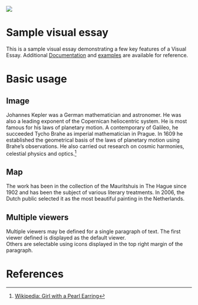 <a href="https://juncture-digital.org"><img src="https://juncture-digital.org/images/ve-button.png"></a>

<param ve-config 
       title="Johannes Kepler"
       author="A.E.L. Davies and J.V. Field"
       banner="https://iiif.juncture-digital.org/banner/?url=(https://upload.wikimedia.org/wikipedia/commons/f/f3/Kepler_De_Stella_Nova.jpg)" 
       layout="vertical">

<!-- Entities discussed throughout the essay are typically defined before the essay text and
     are thus available in all text.  Entity identifiers (QIDs) can be found in either
     Wikipedia or Wikidata (https://www.wikidata.org)> -->
<param ve-entity eid="Q185372"> <!-- Girl with a Pearl Earring painting -->
<param ve-entity eid="Q41264"> <!-- Johannes Vermeer -->
<param ve-entity eid="Q221092"> <!-- Mauritshuis -->
<param ve-entity eid="Q36600"> <!-- The Hague -->

# Sample visual essay

This is a sample visual essay demonstrating a few key features of a Visual Essay. Additional [Documentation](https://github.com/JSTOR-Labs/juncture/wiki) and [examples](https://jstor-labs.github.io/juncture-examples) are available for reference.
<param ve-image 
       manifest="https://iiif.juncture-digital.org/manifest/6dd738aed85597cac540ad31dd5818e86ef7f2918c7b43a9eb3123d5538e6e4c">

# Basic usage

## Image

Johannes Kepler was a German mathematician and astronomer. He was also a leading exponent of the Copernican heliocentric system. He is most famous for his laws of planetary motion. A contemporary of Galileo, he succeeded Tycho Brahe as imperial mathematician in Prague. In 1609 he established the geometrical basis of the laws of planetary motion using Brahe’s observations. He also carried out research on cosmic harmonies, celestial physics and optics.[^1]
<param ve-image 
       label="Portrait of Kepler " 
       description="Detail from the frontispiece of Astronomia Nova" 
       license="public domain" 
       url="https://ras.ac.uk/sites/default/files/2018-03/Kepler%20portrait%20DSC01553.jpg">

## Map

The work has been in the collection of the Mauritshuis in The Hague since 1902 and has been the subject of various 
literary treatments. In 2006, the Dutch public selected it as the most beautiful painting in the Netherlands.
<param ve-map center="Q36600" zoom="11" prefer-geojson>

## Multiple viewers

Multiple viewers may be defined for a single paragraph of text.  The first viewer defined is displayed as the default viewer.  
Others are selectable using icons displayed in the top right margin of the paragraph.
<param ve-image 
       manifest="https://iiif.juncture-digital.org/manifest/6dd738aed85597cac540ad31dd5818e86ef7f2918c7b43a9eb3123d5538e6e4c">
<param ve-map center="Q36600" zoom="11">

# References

[^1]: [Wikipedia: Girl with a Pearl Earring](https://en.wikipedia.org/wiki/Girl_with_a_Pearl_Earring)
